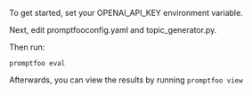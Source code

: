 To get started, set your OPENAI_API_KEY environment variable.

Next, edit promptfooconfig.yaml and topic_generator.py.

Then run:
```
promptfoo eval
```

Afterwards, you can view the results by running `promptfoo view`
